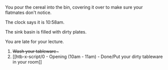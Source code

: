 You pour the cereal into the bin, covering it over to make sure your flatmates don't notice.

The clock says it is 10:58am.

The sink basin is filled with dirty plates.

You are late for your lecture.

1. ~~Wash your tableware~~~
2. [[htb-x-script/0 - Opening (10am - 11am) - Done/Put your dirty tableware in your room]]
